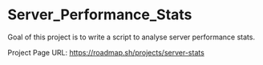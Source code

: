 # Server_Performance_Stats
Goal of this project is to write a script to analyse server performance stats.

Project Page URL: https://roadmap.sh/projects/server-stats
